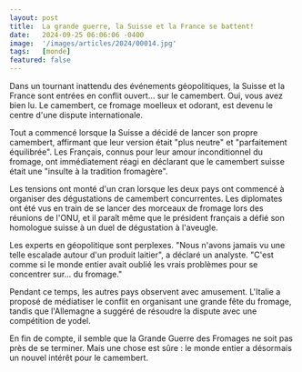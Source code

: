 ```yaml
---
layout: post
title:  La grande guerre, la Suisse et la France se battent!
date:   2024-09-25 06:06:06 -0400
image:  '/images/articles/2024/00014.jpg'
tags:   [monde]
featured: false
---
```


Dans un tournant inattendu des événements géopolitiques, la Suisse et la France sont entrées en conflit ouvert... sur le camembert. Oui, vous avez bien lu. Le camembert, ce fromage moelleux et odorant, est devenu le centre d'une dispute internationale. 

Tout a commencé lorsque la Suisse a décidé de lancer son propre camembert, affirmant que leur version était "plus neutre" et "parfaitement équilibrée". Les Français, connus pour leur amour inconditionnel du fromage, ont immédiatement réagi en déclarant que le camembert suisse était une "insulte à la tradition fromagère". 

Les tensions ont monté d'un cran lorsque les deux pays ont commencé à organiser des dégustations de camembert concurrentes. Les diplomates ont été vus en train de se lancer des morceaux de fromage lors des réunions de l'ONU, et il paraît même que le président français a défié son homologue suisse à un duel de dégustation à l'aveugle. 

Les experts en géopolitique sont perplexes. "Nous n'avons jamais vu une telle escalade autour d'un produit laitier", a déclaré un analyste. "C'est comme si le monde entier avait oublié les vrais problèmes pour se concentrer sur... du fromage." 

Pendant ce temps, les autres pays observent avec amusement. L'Italie a proposé de médiatiser le conflit en organisant une grande fête du fromage, tandis que l'Allemagne a suggéré de résoudre la dispute avec une compétition de yodel. 

En fin de compte, il semble que la Grande Guerre des Fromages ne soit pas près de se terminer. Mais une chose est sûre : le monde entier a désormais un nouvel intérêt pour le camembert. 
